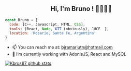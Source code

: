 ### <h2 align="center"> Hi, I'm Bruno ! 👋🐱‍👤👨</h2>

```javascript
const Bruno = {
  code: [C++, Javascript, HTML, CSS],
  tools: [React, Node, GIT (obviously), JUCE  ],
  location: 'Rosario, Santa Fe, Argentina'
}
```
* 📫 You can reach me at: bjramariutn@hotmail.com <br>
* 🌱 I’m currently working with AdonisJS, React and MySQL <br>


[![Kbrus87 github stats](https://github-readme-stats.vercel.app/api?username=kbrus87)](https://github.com/anuraghazra/github-readme-stats)


###


